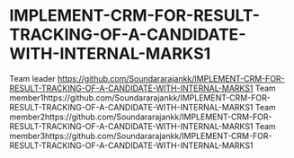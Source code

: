# IMPLEMENT-CRM-FOR-RESULT-TRACKING-OF-A-CANDIDATE-WITH-INTERNAL-MARKS1
Team leader https://github.com/Soundararajankk/IMPLEMENT-CRM-FOR-RESULT-TRACKING-OF-A-CANDIDATE-WITH-INTERNAL-MARKS1
Team member1https://github.com/Soundararajankk/IMPLEMENT-CRM-FOR-RESULT-TRACKING-OF-A-CANDIDATE-WITH-INTERNAL-MARKS1
Team member2https://github.com/Soundararajankk/IMPLEMENT-CRM-FOR-RESULT-TRACKING-OF-A-CANDIDATE-WITH-INTERNAL-MARKS1
Team member3https://github.com/Soundararajankk/IMPLEMENT-CRM-FOR-RESULT-TRACKING-OF-A-CANDIDATE-WITH-INTERNAL-MARKS1
